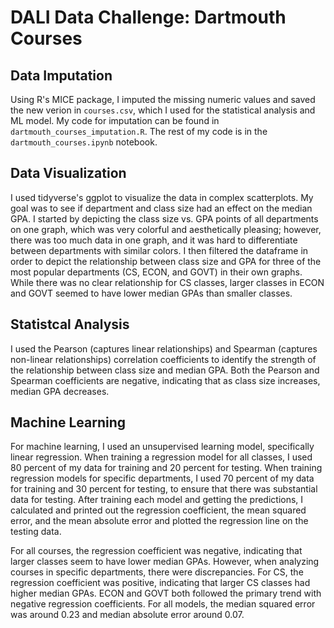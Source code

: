 # DALI Data Challenge: Dartmouth Courses

## Data Imputation
Using R's MICE package, I imputed the missing numeric values and saved the new verion in `courses.csv`, which I used for the statistical analysis and ML model. My code for imputation can be found in `dartmouth_courses_imputation.R`. The rest of my code is in the `dartmouth_courses.ipynb` notebook.

## Data Visualization
I used tidyverse's ggplot to visualize the data in complex scatterplots. My goal was to see if department and class size had an effect on the median GPA. I started by depicting the class size vs. GPA points of all departments on one graph, which was very colorful and aesthetically pleasing; however, there was too much data in one graph, and it was hard to differentiate between departments with similar colors. I then filtered the dataframe in order to depict the relationship between class size and GPA for three of the most popular departments (CS, ECON, and GOVT) in their own graphs. While there was no clear relationship for CS classes, larger classes in ECON and GOVT seemed to have lower median GPAs than smaller classes.

## Statistcal Analysis
I used the Pearson (captures linear relationships) and Spearman (captures non-linear relationships) correlation coefficients to identify the strength of the relationship between class size and median GPA. Both the Pearson and Spearman coefficients are negative, indicating that as class size increases, median GPA decreases.

## Machine Learning
For machine learning, I used an unsupervised learning model, specifically linear regression. When training a regression model for all classes, I used 80 percent of my data for training and 20 percent for testing. When training regression models for specific departments, I used 70 percent of my data for training and 30 percent for testing, to ensure that there was substantial data for testing. After training each model and getting the predictions, I calculated and printed out the regression coefficient, the mean squared error, and the mean absolute error and plotted the regression line on the testing data.

For all courses, the regression coefficient was negative, indicating that larger classes seem to have lower median GPAs. However, when analyzing courses in specific departments, there were discrepancies. For CS, the regression coefficient was positive, indicating that larger CS classes had higher median GPAs. ECON and GOVT both followed the primary trend with negative regression coefficients. For all models, the median squared error was around 0.23 and median absolute error around 0.07.

